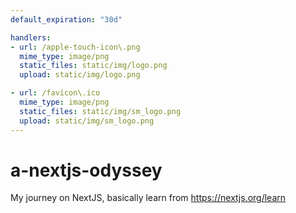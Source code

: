 ```yaml
---
default_expiration: "30d"

handlers:
- url: /apple-touch-icon\.png
  mime_type: image/png
  static_files: static/img/logo.png
  upload: static/img/logo.png

- url: /favicon\.ico
  mime_type: image/png
  static_files: static/img/sm_logo.png
  upload: static/img/sm_logo.png
---
```


# a-nextjs-odyssey
My journey on NextJS, basically learn from https://nextjs.org/learn
